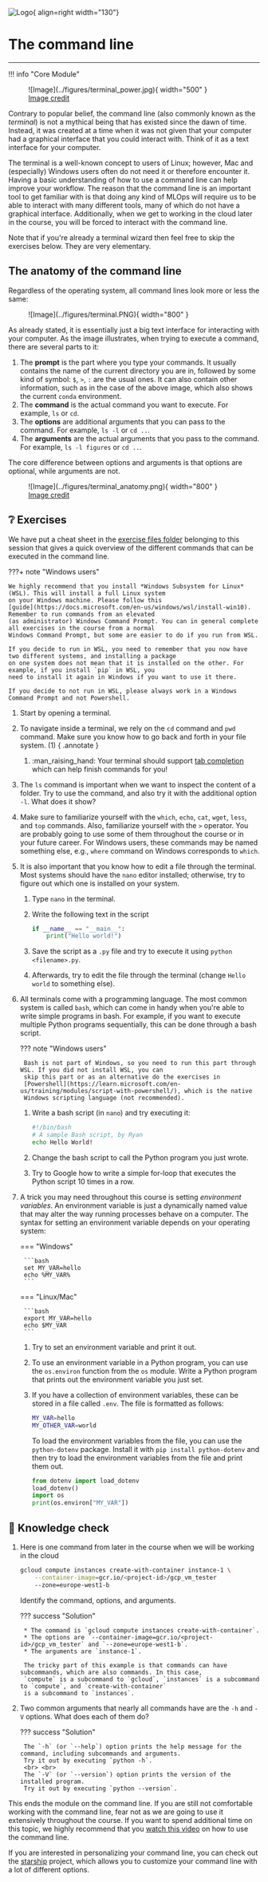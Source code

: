 ![Logo](../figures/icons/terminal.png){ align=right width="130"}

# The command line

---

!!! info "Core Module"

<figure markdown>
![Image](../figures/terminal_power.jpg){ width="500" }
<figcaption> <a href="https://twitter.com/rorypreddy/status/1257336536477171712"> Image credit </a> </figcaption>
</figure>

Contrary to popular belief, the command line (also commonly known as the *terminal*) is not a mythical being that has
existed since the dawn of time. Instead, it was created at a time when it was not given that your computer had a
graphical interface that you could interact with. Think of it as a text interface for your computer.

The terminal is a well-known concept to users of Linux; however, Mac and (especially) Windows users often do not need it
or therefore encounter it. Having a basic understanding of how to use a command line can help improve your workflow.
The reason that the command line is an important tool to get familiar with is that doing any kind of MLOps will require
us to be able to interact with many different tools, many of which do not have a graphical interface. Additionally, when
we get to working in the cloud later in the course, you will be forced to interact with the command line.

Note that if you're already a terminal wizard then feel free to skip the exercises below. They are very elementary.

## The anatomy of the command line

Regardless of the operating system, all command lines look more or less the same:

<figure markdown>
![Image](../figures/terminal.PNG){ width="800" }
</figure>

As already stated, it is essentially just a big text interface for interacting with your computer. As the image illustrates,
when trying to execute a command, there are several parts to it:

1. The **prompt** is the part where you type your commands. It usually contains the name of the current directory you
    are in, followed by some kind of symbol: `$`, `>`, `:` are the usual ones. It can also contain other information,
    such as in the case of the above image, which also shows the current `conda` environment.
2. The **command** is the actual command you want to execute. For example, `ls` or `cd`.
3. The **options** are additional arguments that you can pass to the command. For example, `ls -l` or `cd ..`.
4. The **arguments** are the actual arguments that you pass to the command. For example, `ls -l figures` or `cd ..`.

The core difference between options and arguments is that options are optional, while arguments are not.

<figure markdown>
![Image](../figures/terminal_anatomy.png){ width="800" }
<figcaption> <a href="https://www.learnenough.com/command-line-tutorial/basics"> Image credit </a> </figcaption>
</figure>

## ❔ Exercises

We have put a cheat sheet in the
[exercise files folder](https://github.com/SkafteNicki/dtu_mlops/blob/main/s1_development_environment/exercise_files/command_line_cheatsheet.pdf)
belonging to this session that gives a quick overview of the different commands that can be executed in the
command line.

???+ note "Windows users"

    We highly recommend that you install *Windows Subsystem for Linux* (WSL). This will install a full Linux system
    on your Windows machine. Please follow this
    [guide](https://docs.microsoft.com/en-us/windows/wsl/install-win10). Remember to run commands from an elevated
    (as administrator) Windows Command Prompt. You can in general complete all exercises in the course from a normal
    Windows Command Prompt, but some are easier to do if you run from WSL.

    If you decide to run in WSL, you need to remember that you now have two different systems, and installing a package
    on one system does not mean that it is installed on the other. For example, if you install `pip` in WSL, you
    need to install it again in Windows if you want to use it there.

    If you decide to not run in WSL, please always work in a Windows Command Prompt and not Powershell.

1. Start by opening a terminal.

2. To navigate inside a terminal, we rely on the `cd` command and `pwd` command. Make sure you know how to go back and
    forth in your file system. (1)
    { .annotate }

    1. :man_raising_hand: Your terminal should support
        [tab completion](https://en.wikipedia.org/wiki/Command-line_completion) which can help finish commands for you!

3. The `ls` command is important when we want to inspect the content of a folder. Try to use the command, and also try
    it with the additional option `-l`. What does it show?

4. Make sure to familiarize yourself with the `which`, `echo`, `cat`, `wget`, `less`, and `top` commands. Also,
    familiarize yourself with the `>` operator. You are probably going to use some of them throughout the course or in
    your future career. For Windows users, these commands may be named something else, e.g., `where` command on Windows
    corresponds to `which`.

5. It is also important that you know how to edit a file through the terminal. Most systems should have the
    `nano` editor installed; otherwise, try to figure out which one is installed on your system.

    1. Type `nano` in the terminal.

    2. Write the following text in the script

        ```python
        if __name__ == "__main__":
            print("Hello world!")
        ```

    3. Save the script as a `.py` file and try to execute it using `python <filename>.py`.

    4. Afterwards, try to edit the file through the terminal (change `Hello world` to something else).

6. All terminals come with a programming language. The most common system is called `bash`, which can come in handy
    when you're able to write simple programs in bash. For example, if you want to execute multiple Python
    programs sequentially, this can be done through a bash script.

    ??? note "Windows users"

        Bash is not part of Windows, so you need to run this part through WSL. If you did not install WSL, you can
        skip this part or as an alternative do the exercises in
        [Powershell](https://learn.microsoft.com/en-us/training/modules/script-with-powershell/), which is the native
        Windows scripting language (not recommended).

    1. Write a bash script (in `nano`) and try executing it:

        ```bash
        #!/bin/bash
        # A sample Bash script, by Ryan
        echo Hello World!
        ```

    2. Change the bash script to call the Python program you just wrote.

    3. Try to Google how to write a simple for-loop that executes the Python script 10 times in a row.

7. A trick you may need throughout this course is setting *environment variables*. An environment variable is just a
    dynamically named value that may alter the way running processes behave on a computer. The syntax for setting an
    environment variable depends on your operating system:

    === "Windows"

        ```bash
        set MY_VAR=hello
        echo %MY_VAR%
        ```
    === "Linux/Mac"

        ```bash
        export MY_VAR=hello
        echo $MY_VAR
        ```

    1. Try to set an environment variable and print it out.

    2. To use an environment variable in a Python program, you can use the `os.environ` function from the `os` module.
        Write a Python program that prints out the environment variable you just set.

    3. If you have a collection of environment variables, these can be stored in a file called `.env`. The file is
        formatted as follows:

        ```bash
        MY_VAR=hello
        MY_OTHER_VAR=world
        ```

        To load the environment variables from the file, you can use the `python-dotenv` package. Install it with
        `pip install python-dotenv` and then try to load the environment variables from the file and print them out.

        ```python
        from dotenv import load_dotenv
        load_dotenv()
        import os
        print(os.environ["MY_VAR"])
        ```

## 🧠 Knowledge check

1. Here is one command from later in the course when we will be working in the cloud

    ```bash
    gcloud compute instances create-with-container instance-1 \
        --container-image=gcr.io/<project-id>/gcp_vm_tester
        --zone=europe-west1-b
    ```

    Identify the command, options, and arguments.

    ??? success "Solution"

        * The command is `gcloud compute instances create-with-container`.
        * The options are `--container-image=gcr.io/<project-id>/gcp_vm_tester` and `--zone=europe-west1-b`.
        * The arguments are `instance-1`.

        The tricky part of this example is that commands can have subcommands, which are also commands. In this case,
        `compute` is a subcommand to `gcloud`, `instances` is a subcommand to `compute`, and `create-with-container`
        is a subcommand to `instances`.

2. Two common arguments that nearly all commands have are the `-h` and `-V` options. What does each of them do?

    ??? success "Solution"

        The `-h` (or `--help`) option prints the help message for the command, including subcommands and arguments.
        Try it out by executing `python -h`.
        <br> <br>
        The `-V` (or `--version`) option prints the version of the installed program.
        Try it out by executing `python --version`.

This ends the module on the command line. If you are still not comfortable working with the command line, fear not as
we are going to use it extensively throughout the course. If you want to spend additional time on this topic, we highly
recommend that you [watch this video](https://www.youtube.com/watch?v=oxuRxtrO2Ag) on how to use the command line.

If you are interested in personalizing your command line, you can check out the [starship](https://starship.rs/)
project, which allows you to customize your command line with a lot of different options.

